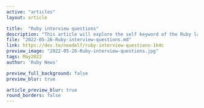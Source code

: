 ```yaml
---
active: "articles"
layout: article

title:  "Ruby interview questions"
description: "This article will explore the self keyword of the Ruby language"
file: "2022-05-26-Ruby-interview-questions.md"
link: https://dev.to/neodelf/ruby-interview-questions-1k4c
preview_image: "2022-05-26-Ruby-interview-questions.jpg"
tags: May2022
author: 'Ruby News'

preview_full_background: false
preview_blur: true

article_preview_blur: true
round_borders: false
---
```

